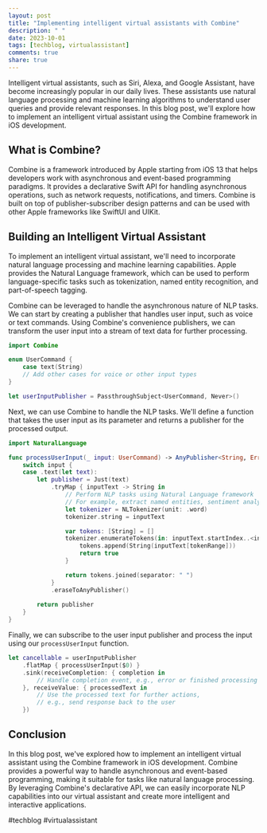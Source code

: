 ```yaml
---
layout: post
title: "Implementing intelligent virtual assistants with Combine"
description: " "
date: 2023-10-01
tags: [techblog, virtualassistant]
comments: true
share: true
---
```


Intelligent virtual assistants, such as Siri, Alexa, and Google Assistant, have become increasingly popular in our daily lives. These assistants use natural language processing and machine learning algorithms to understand user queries and provide relevant responses. In this blog post, we'll explore how to implement an intelligent virtual assistant using the Combine framework in iOS development.

## What is Combine?

Combine is a framework introduced by Apple starting from iOS 13 that helps developers work with asynchronous and event-based programming paradigms. It provides a declarative Swift API for handling asynchronous operations, such as network requests, notifications, and timers. Combine is built on top of publisher-subscriber design patterns and can be used with other Apple frameworks like SwiftUI and UIKit.

## Building an Intelligent Virtual Assistant

To implement an intelligent virtual assistant, we'll need to incorporate natural language processing and machine learning capabilities. Apple provides the Natural Language framework, which can be used to perform language-specific tasks such as tokenization, named entity recognition, and part-of-speech tagging.

Combine can be leveraged to handle the asynchronous nature of NLP tasks. We can start by creating a publisher that handles user input, such as voice or text commands. Using Combine's convenience publishers, we can transform the user input into a stream of text data for further processing.

```swift
import Combine

enum UserCommand {
    case text(String)
    // Add other cases for voice or other input types
}

let userInputPublisher = PassthroughSubject<UserCommand, Never>()
```

Next, we can use Combine to handle the NLP tasks. We'll define a function that takes the user input as its parameter and returns a publisher for the processed output.

```swift
import NaturalLanguage

func processUserInput(_ input: UserCommand) -> AnyPublisher<String, Error> {
    switch input {
    case .text(let text):
        let publisher = Just(text)
            .tryMap { inputText -> String in
                // Perform NLP tasks using Natural Language framework
                // For example, extract named entities, sentiment analysis, etc.
                let tokenizer = NLTokenizer(unit: .word)
                tokenizer.string = inputText

                var tokens: [String] = []
                tokenizer.enumerateTokens(in: inputText.startIndex..<inputText.endIndex) { tokenRange, _ in
                    tokens.append(String(inputText[tokenRange]))
                    return true
                }

                return tokens.joined(separator: " ")
            }
            .eraseToAnyPublisher()
        
        return publisher
    }
}
```

Finally, we can subscribe to the user input publisher and process the input using our `processUserInput` function.

```swift
let cancellable = userInputPublisher
    .flatMap { processUserInput($0) }
    .sink(receiveCompletion: { completion in
        // Handle completion event, e.g., error or finished processing
    }, receiveValue: { processedText in
        // Use the processed text for further actions,
        // e.g., send response back to the user
    })
```

## Conclusion

In this blog post, we've explored how to implement an intelligent virtual assistant using the Combine framework in iOS development. Combine provides a powerful way to handle asynchronous and event-based programming, making it suitable for tasks like natural language processing. By leveraging Combine's declarative API, we can easily incorporate NLP capabilities into our virtual assistant and create more intelligent and interactive applications.

#techblog #virtualassistant